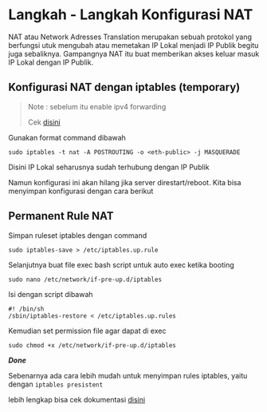 # Langkah - Langkah Konfigurasi NAT 
NAT atau Network Adresses Translation merupakan sebuah protokol yang berfungsi utuk mengubah atau memetakan IP Lokal menjadi IP Publik begitu juga sebaliknya. Gampangnya NAT itu buat memberikan akses keluar masuk IP Lokal dengan IP Publik.
## Konfigurasi NAT dengan iptables (temporary)
> Note : sebelum itu enable ipv4 forwarding
>
> Cek [disini](https://github.com/diotriandika/learn-networking/blob/99911b8455ac5cc6a0edf7eb9e1b885fa326437d/Basic%20Configuration%20Linux/Assesmen%20Sistem%20Jaringan%20XI/IP-Forwarding.md)

Gunakan format command dibawah

    sudo iptables -t nat -A POSTROUTING -o <eth-public> -j MASQUERADE

Disini IP Lokal seharusnya sudah terhubung dengan IP Publik



Namun konfigurasi ini akan hilang jika server direstart/reboot. Kita bisa menyimpan konfigurasi dengan cara berikut

## Permanent Rule NAT
Simpan ruleset iptables dengan command

    sudo iptables-save > /etc/iptables.up.rule

Selanjutnya buat file exec bash script untuk auto exec ketika booting

    sudo nano /etc/network/if-pre-up.d/iptables

Isi dengan script dibawah
```
#! /bin/sh
/sbin/iptables-restore < /etc/iptables.up.rules
```

Kemudian set permission file agar dapat di exec

    sudo chmod +x /etc/network/if-pre-up.d/iptables

**_Done_**

Sebenarnya ada cara lebih mudah untuk menyimpan rules iptables, yaitu dengan `iptables presistent`

lebih lengkap bisa cek dokumentasi [disini](https://wiki.debian.org/iptables)
